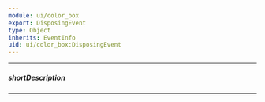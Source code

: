 ```yaml
---
module: ui/color_box
export: DisposingEvent
type: Object
inherits: EventInfo
uid: ui/color_box:DisposingEvent
---
```

---
##### shortDescription
<!-- Description goes here -->

---
<!-- Description goes here -->